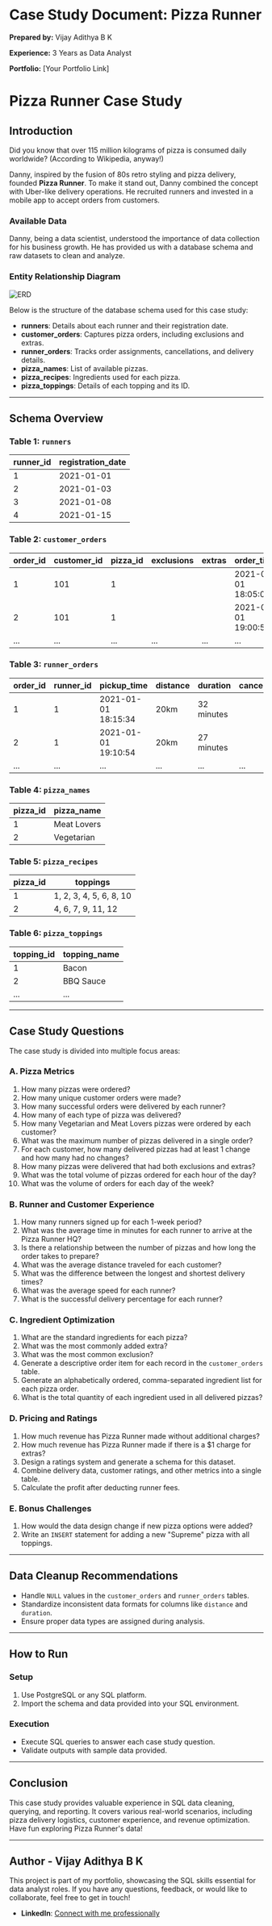 # Case Study Document: Pizza Runner

**Prepared by:** Vijay Adithya B K

**Experience:** 3 Years as Data Analyst

**Portfolio:** [Your Portfolio Link]

# Pizza Runner Case Study

## Introduction

Did you know that over 115 million kilograms of pizza is consumed daily worldwide? (According to Wikipedia, anyway!)

Danny, inspired by the fusion of 80s retro styling and pizza delivery, founded **Pizza Runner**. To make it stand out, Danny combined the concept with Uber-like delivery operations. He recruited runners and invested in a mobile app to accept orders from customers.

### Available Data

Danny, being a data scientist, understood the importance of data collection for his business growth. He has provided us with a database schema and raw datasets to clean and analyze.

### Entity Relationship Diagram

![ERD](https://github.com/VijayAdithyaBK/Pizza_Runner/blob/main/pizza_runner_erd.png)

Below is the structure of the database schema used for this case study:

- **runners**: Details about each runner and their registration date.
- **customer_orders**: Captures pizza orders, including exclusions and extras.
- **runner_orders**: Tracks order assignments, cancellations, and delivery details.
- **pizza_names**: List of available pizzas.
- **pizza_recipes**: Ingredients used for each pizza.
- **pizza_toppings**: Details of each topping and its ID.

---

## Schema Overview

### Table 1: `runners`
| runner_id | registration_date |
|-----------|-------------------|
| 1         | 2021-01-01        |
| 2         | 2021-01-03        |
| 3         | 2021-01-08        |
| 4         | 2021-01-15        |

### Table 2: `customer_orders`
| order_id | customer_id | pizza_id | exclusions | extras | order_time           |
|----------|-------------|----------|------------|--------|----------------------|
| 1        | 101         | 1        |            |        | 2021-01-01 18:05:02 |
| 2        | 101         | 1        |            |        | 2021-01-01 19:00:52 |
| ...      | ...         | ...      | ...        | ...    | ...                  |

### Table 3: `runner_orders`
| order_id | runner_id | pickup_time         | distance | duration  | cancellation          |
|----------|-----------|---------------------|----------|-----------|-----------------------|
| 1        | 1         | 2021-01-01 18:15:34| 20km     | 32 minutes|                       |
| 2        | 1         | 2021-01-01 19:10:54| 20km     | 27 minutes|                       |
| ...      | ...       | ...                 | ...      | ...       | ...                   |

### Table 4: `pizza_names`
| pizza_id | pizza_name    |
|----------|---------------|
| 1        | Meat Lovers   |
| 2        | Vegetarian    |

### Table 5: `pizza_recipes`
| pizza_id | toppings               |
|----------|------------------------|
| 1        | 1, 2, 3, 4, 5, 6, 8, 10|
| 2        | 4, 6, 7, 9, 11, 12     |

### Table 6: `pizza_toppings`
| topping_id | topping_name  |
|------------|---------------|
| 1          | Bacon         |
| 2          | BBQ Sauce     |
| ...        | ...           |

---

## Case Study Questions

The case study is divided into multiple focus areas:

### A. Pizza Metrics
1. How many pizzas were ordered?
2. How many unique customer orders were made?
3. How many successful orders were delivered by each runner?
4. How many of each type of pizza was delivered?
5. How many Vegetarian and Meat Lovers pizzas were ordered by each customer?
6. What was the maximum number of pizzas delivered in a single order?
7. For each customer, how many delivered pizzas had at least 1 change and how many had no changes?
8. How many pizzas were delivered that had both exclusions and extras?
9. What was the total volume of pizzas ordered for each hour of the day?
10. What was the volume of orders for each day of the week?

### B. Runner and Customer Experience
1. How many runners signed up for each 1-week period?
2. What was the average time in minutes for each runner to arrive at the Pizza Runner HQ?
3. Is there a relationship between the number of pizzas and how long the order takes to prepare?
4. What was the average distance traveled for each customer?
5. What was the difference between the longest and shortest delivery times?
6. What was the average speed for each runner?
7. What is the successful delivery percentage for each runner?

### C. Ingredient Optimization
1. What are the standard ingredients for each pizza?
2. What was the most commonly added extra?
3. What was the most common exclusion?
4. Generate a descriptive order item for each record in the `customer_orders` table.
5. Generate an alphabetically ordered, comma-separated ingredient list for each pizza order.
6. What is the total quantity of each ingredient used in all delivered pizzas?

### D. Pricing and Ratings
1. How much revenue has Pizza Runner made without additional charges?
2. How much revenue has Pizza Runner made if there is a $1 charge for extras?
3. Design a ratings system and generate a schema for this dataset.
4. Combine delivery data, customer ratings, and other metrics into a single table.
5. Calculate the profit after deducting runner fees.

### E. Bonus Challenges
1. How would the data design change if new pizza options were added?
2. Write an `INSERT` statement for adding a new "Supreme" pizza with all toppings.

---

## Data Cleanup Recommendations

- Handle `NULL` values in the `customer_orders` and `runner_orders` tables.
- Standardize inconsistent data formats for columns like `distance` and `duration`.
- Ensure proper data types are assigned during analysis.

---

## How to Run

### Setup
1. Use PostgreSQL or any SQL platform.
2. Import the schema and data provided into your SQL environment.

### Execution
- Execute SQL queries to answer each case study question.
- Validate outputs with sample data provided.

---

## Conclusion

This case study provides valuable experience in SQL data cleaning, querying, and reporting. It covers various real-world scenarios, including pizza delivery logistics, customer experience, and revenue optimization. Have fun exploring Pizza Runner's data!

---

## Author - Vijay Adithya B K

This project is part of my portfolio, showcasing the SQL skills essential for data analyst roles. If you have any questions, feedback, or would like to collaborate, feel free to get in touch!

- **LinkedIn**: [Connect with me professionally](https://www.linkedin.com/in/vijayadithyabk/)
